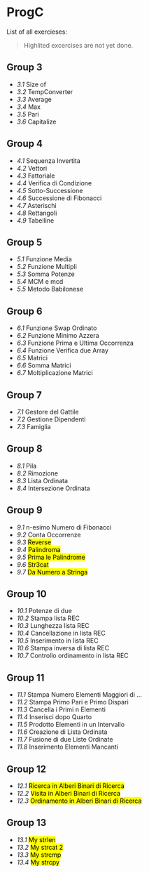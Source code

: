 # ProgC

List of all exercieses:


> Highlited excercises are not yet done.


## Group 3
* *3.1* Size of
* *3.2* TempConverter
* *3.3* Average
* *3.4* Max
* *3.5* Pari
* *3.6* Capitalize

## Group 4
* *4.1* Sequenza Invertita
* *4.2* Vettori
* *4.3* Fattoriale
* *4.4* Verifica di Condizione
* *4.5* Sotto-Successione
* *4.6* Successione di Fibonacci
* *4.7* Asterischi
* *4.8* Rettangoli
* *4.9* Tabelline

## Group 5
* *5.1* Funzione Media
* *5.2* Funzione Multipli
* *5.3* Somma Potenze
* *5.4* MCM e mcd
* *5.5* Metodo Babilonese

## Group 6
* *6.1* Funzione Swap Ordinato
* *6.2* Funzione Minimo Azzera
* *6.3* Funzione Prima e Ultima Occorrenza
* *6.4* Funzione Verifica due Array
* *6.5* Matrici
* *6.6* Somma Matrici
* *6.7* Moltiplicazione Matrici

## Group 7
* *7.1* Gestore del Gattile
* *7.2* Gestione Dipendenti
* *7.3* Famiglia

## Group 8
* *8.1* Pila
* *8.2* Rimozione
* *8.3* Lista Ordinata
* *8.4* Intersezione Ordinata

## Group 9
* *9.1* n-esimo Numero di Fibonacci
* *9.2* Conta Occorrenze
* *9.3* <mark> Reverse </mark>
* *9.4* <mark> Palindroma </mark>
* *9.5* <mark> Prima le Palindrome </mark>
* *9.6* <mark> Str3cat </mark>
* *9.7* <mark> Da Numero a Stringa </mark>

## Group 10
* *10.1* Potenze di due
* *10.2* Stampa lista REC
* *10.3* Lunghezza lista REC
* *10.4* Cancellazione in lista REC
* *10.5* Inserimento in lista REC
* *10.6* Stampa inversa di lista REC
* *10.7* Controllo ordinamento in lista REC

## Group 11
* *11.1* Stampa Numero Elementi Maggiori di …
* *11.2* Stampa Primo Pari e Primo Dispari
* *11.3* Cancella i Primi n Elementi
* *11.4* Inserisci dopo Quarto
* *11.5* Prodotto Elementi in un Intervallo
* *11.6* Creazione di Lista Ordinata
* *11.7* Fusione di due Liste Ordinate
* *11.8* Inserimento Elementi Mancanti

## Group 12
* *12.1* <mark> Ricerca in Alberi Binari di Ricerca </mark>
* *12.2* <mark> Visita in Alberi Binari di Ricerca </mark>
* *12.3* <mark> Ordinamento in Alberi Binari di Ricerca </mark>

## Group 13
* *13.1* <mark> My strlen </mark>
* *13.2* <mark> My strcat 2 </mark>
* *13.3* <mark> My strcmp </mark>
* *13.4* <mark> My strcpy </mark>
